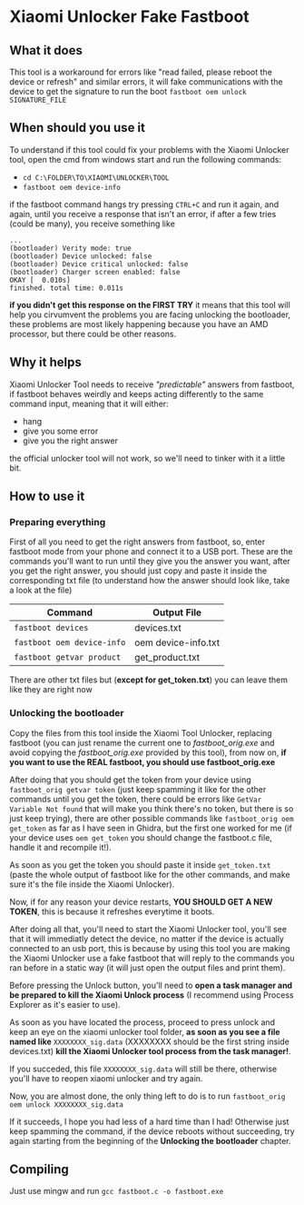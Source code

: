 # Xiaomi Unlocker Fake Fastboot

## What it does
This tool is a workaround for errors like "read failed, please reboot the device or refresh" and similar errors, it will fake communications with the device to get the signature to run the boot `fastboot oem unlock SIGNATURE_FILE`

## When should you use it
To understand if this tool could fix your problems with the Xiaomi Unlocker tool, open the cmd from windows start and run the following commands:
- `cd C:\FOLDER\TO\XIAOMI\UNLOCKER\TOOL`
- `fastboot oem device-info` 

if the fastboot command hangs try pressing `CTRL+C` and run it again, and again, until you receive a response that isn't an error, if after a few tries (could be many), you receive something like

```
...
(bootloader) Verity mode: true
(bootloader) Device unlocked: false
(bootloader) Device critical unlocked: false
(bootloader) Charger screen enabled: false
OKAY [  0.010s]
finished. total time: 0.011s

```

**if you didn't get this response on the FIRST TRY** it means that this tool will help you cirvumvent the problems you are facing unlocking the bootloader, these problems are most likely happening because you have an AMD processor, but there could be other reasons.

## Why it helps
Xiaomi Unlocker Tool needs to receive *"predictable"* answers from fastboot, if fastboot behaves weirdly and keeps acting differently to the same command input, meaning that it will either:
- hang
- give you some error
- give you the right answer

the official unlocker tool will not work, so we'll need to tinker with it a little bit.

## How to use it
### Preparing everything
First of all you need to get the right answers from fastboot, so, enter fastboot mode from your phone and connect it to a USB port. These are the commands you'll want to run until they give you the answer you want, after you get the right answer, you should just copy and paste it inside the corresponding txt file (to understand how the answer should look like, take a look at the file)

| Command                    | Output File         |
| -------------------------- | ------------------- |
| `fastboot devices`         | devices.txt         |
| `fastboot oem device-info` | oem device-info.txt |
| `fastboot getvar product`  | get_product.txt     |

There are other txt files but (**except for get_token.txt**) you can leave them like they are right now
### Unlocking the bootloader
Copy the files from this tool inside the Xiaomi Tool Unlocker, replacing fastboot (you can just rename the current one to *fastboot_orig.exe* and avoid copying the *fastboot_orig.exe* provided by this tool), from now on, **if you want to use the REAL fastboot, you should use fastboot_orig.exe**

After doing that you should get the token from your device using `fastboot_orig getvar token` (just keep spamming it like for the other commands until you get the token, there could be errors like `GetVar Variable Not found` that will make you think there's no token, but there is so just keep trying), there are other possible commands like `fastboot_orig oem get_token` as far as I have seen in Ghidra, but the first one worked for me (if your device uses `oem get_token` you should change the fastboot.c file, handle it and recompile it!).

As soon as you get the token you should paste it inside `get_token.txt` (paste the whole output of fastboot like for the other commands, and make sure it's the file inside the Xiaomi Unlocker).

Now, if for any reason your device restarts, **YOU SHOULD GET A NEW TOKEN**, this is because it refreshes everytime it boots.

After doing all that, you'll need to start the Xiaomi Unlocker tool, you'll see that it will immediatly detect the device, no matter if the device is actually connected to an usb port, this is because by using this tool you are making the Xiaomi Unlocker use a fake fastboot that will reply to the commands you ran before in a static way (it will just open the output files and print them).

Before pressing the Unlock button, you'll need to **open a task manager and be prepared to kill the Xiaomi Unlock process** (I recommend using Process Explorer as it's easier to use).

As soon as you have located the process, proceed to press unlock and keep an eye on the xiaomi unlocker tool folder, **as soon as you see a file named like** `XXXXXXXX_sig.data` (XXXXXXXX should be the first string inside devices.txt) **kill the Xiaomi Unlocker tool process from the task manager!**.

If you succeded, this file `XXXXXXXX_sig.data` will still be there, otherwise you'll have to reopen xiaomi unlocker and try again.

Now, you are almost done, the only thing left to do is to run `fastboot_orig oem unlock XXXXXXXX_sig.data`

If it succeeds, I hope you had less of a hard time than I had! Otherwise just keep spamming the command, if the device reboots without succeeding, try again starting from the beginning of the **Unlocking the bootloader** chapter.

## Compiling
Just use mingw and run `gcc fastboot.c -o fastboot.exe`

